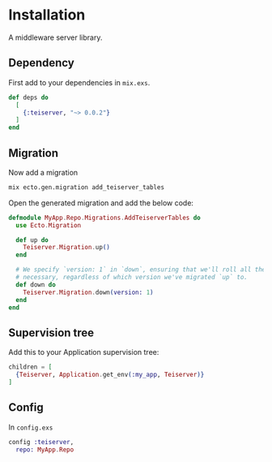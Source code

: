 # Installation
A middleware server library.

## Dependency
First add to your dependencies in `mix.exs`.
```elixir
def deps do
  [
    {:teiserver, "~> 0.0.2"}
  ]
end
```

## Migration
Now add a migration
```bash
mix ecto.gen.migration add_teiserver_tables
```

Open the generated migration and add the below code:
```elixir
defmodule MyApp.Repo.Migrations.AddTeiserverTables do
  use Ecto.Migration

  def up do
    Teiserver.Migration.up()
  end

  # We specify `version: 1` in `down`, ensuring that we'll roll all the way back down if
  # necessary, regardless of which version we've migrated `up` to.
  def down do
    Teiserver.Migration.down(version: 1)
  end
end
```

## Supervision tree
Add this to your Application supervision tree:
```elixir
children = [
  {Teiserver, Application.get_env(:my_app, Teiserver)}
]
```

## Config
In `config.exs`
```elixir
config :teiserver,
  repo: MyApp.Repo
```

